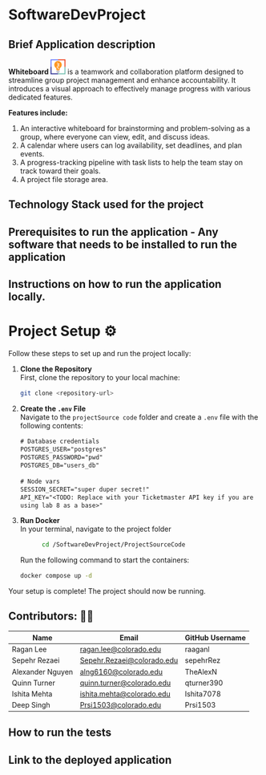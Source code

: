 # SoftwareDevProject
## Brief Application description
**Whiteboard** <img src="./logo.png" alt="Logo" width="30"/> is a teamwork and collaboration platform designed to streamline group project management and enhance accountability. It introduces a visual approach to effectively manage progress with various dedicated features.


**Features include:**

1. An interactive whiteboard for brainstorming and problem-solving as a group, where everyone can view, edit, and discuss ideas.
2. A calendar where users can log availability, set deadlines, and plan events.
3. A progress-tracking pipeline with task lists to help the team stay on track toward their goals.
5. A project file storage area.
## Technology Stack used for the project
## Prerequisites to run the application - Any software that needs to be installed to run the application
## Instructions on how to run the application locally.
# Project Setup :gear:

Follow these steps to set up and run the project locally:

1. **Clone the Repository**  
   First, clone the repository to your local machine:
   ```bash
   git clone <repository-url>
   ```

2. **Create the `.env` File**  
   Navigate to the `projectSource code` folder and create a `.env` file with the following contents:
   ```plaintext
   # Database credentials
   POSTGRES_USER="postgres"
   POSTGRES_PASSWORD="pwd"
   POSTGRES_DB="users_db"

   # Node vars
   SESSION_SECRET="super duper secret!"
   API_KEY="<TODO: Replace with your Ticketmaster API key if you are using lab 8 as a base>"
   ```
   
3. **Run Docker**  
   In your terminal, navigate to the project folder
   ```bash
         cd /SoftwareDevProject/ProjectSourceCode
    ```

    Run the following command to start the containers:
   ```bash
   docker compose up -d
   ```

Your setup is complete! The project should now be running.
## Contributors: 👨‍💻
| Name              | Email                        | GitHub Username |
|-------------------|------------------------------|-----------------|
| Ragan Lee         | ragan.lee@colorado.edu       | raaganl         |
| Sepehr Rezaei     | Sepehr.Rezaei@colorado.edu   | sepehrRez       |
| Alexander Nguyen  | alng6160@colorado.edu        | TheAlexN        |
| Quinn Turner      | quinn.turner@colorado.edu    | qturner390      |
| Ishita Mehta      | ishita.mehta@colorado.edu    | Ishita7078      |
| Deep Singh        | Prsi1503@colorado.edu        | Prsi1503        |
## How to run the tests
## Link to the deployed application
